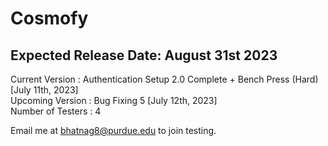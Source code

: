 # Cosmofy
## Expected Release Date: August 31st 2023

Current Version : Authentication Setup 2.0 Complete + Bench Press (Hard) [July 11th, 2023]  <br />
Upcoming Version : Bug Fixing 5  [July 12th, 2023]  <br />
Number of Testers : 4  <br />

Email me at bhatnag8@purdue.edu to join testing.

